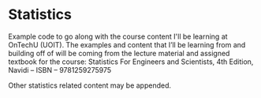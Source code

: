 # Statistics
Example code to go along with the course content I'll be learning at OnTechU (UOIT). The examples and content that I’ll be learning from and building off of will be coming from the lecture material and assigned textbook for the course: Statistics For Engineers and Scientists, 4th Edition, Navidi – ISBN – 9781259275975

Other statistics related content may be appended.
